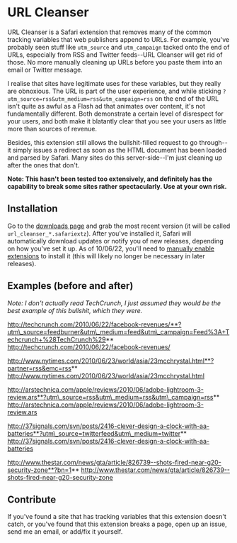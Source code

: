# URL Cleanser

URL Cleanser is a Safari extension that removes many of the common tracking variables that web publishers append to URLs. For example, you've probably seen stuff like <code>utm\_source</code> and <code>utm\_campaign</code> tacked onto the end of URLs, especially from RSS and Twitter feeds--URL Cleanser will get rid of those. No more manually cleaning up URLs before you paste them into an email or Twitter message.

I realise that sites have legitimate uses for these variables, but they really are obnoxious. The URL is part of the user experience, and while sticking <code>?utm\_source=rss&utm\_medium=rss&utm\_campaign=rss</code> on the end of the URL isn't quite as awful as a Flash ad that animates over content, it's not fundamentally different. Both demonstrate a certain level of disrespect for your users, and both make it blatantly clear that you see your users as little more than sources of revenue.

Besides, this extension still allows the bullshit-filled request to go through--it simply issues a redirect as soon as the HTML document has been loaded and parsed by Safari. Many sites do this server-side--I'm just cleaning up after the ones that don't.

**Note: This hasn't been tested too extensively, and definitely has the capability to break some sites rather spectacularly. Use at your own risk.**

## Installation

Go to the [downloads page](http://github.com/grantheaslip/url_cleanser/downloads) and grab the most recent version (it will be called <code>url\_cleanser\_*.safariextz</code>). After you've installed it, Safari will automatically download updates or notify you of new releases, depending on how you've set it up. As of 10/06/22, you'll need to [manually enable extensions](http://safariextensions.tumblr.com/post/680219521/post-how-to-enable-extensions-06-09-10) to install it (this will likely no longer be necessary in later releases).

## Examples (before and after)

*Note: I don't actually read TechCrunch, I just assumed they would be the best example of this bullshit, which they were.*

http://techcrunch.com/2010/06/22/facebook-revenues/**?utm\_source=feedburner&utm\_medium=feed&utm\_campaign=Feed%3A+Techcrunch+%28TechCrunch%29**
http://techcrunch.com/2010/06/22/facebook-revenues/

http://www.nytimes.com/2010/06/23/world/asia/23mcchrystal.html**?partner=rss&emc=rss**
http://www.nytimes.com/2010/06/23/world/asia/23mcchrystal.html

http://arstechnica.com/apple/reviews/2010/06/adobe-lightroom-3-review.ars**?utm\_source=rss&utm\_medium=rss&utm\_campaign=rss**
http://arstechnica.com/apple/reviews/2010/06/adobe-lightroom-3-review.ars

http://37signals.com/svn/posts/2416-clever-design-a-clock-with-aa-batteries**?utm\_source=twitterfeed&utm\_medium=twitter**
http://37signals.com/svn/posts/2416-clever-design-a-clock-with-aa-batteries

http://www.thestar.com/news/gta/article/826739--shots-fired-near-g20-security-zone**?bn=1**
http://www.thestar.com/news/gta/article/826739--shots-fired-near-g20-security-zone

## Contribute

If you've found a site that has tracking variables that this extension doesn't catch, or you've found that this extension breaks a page, open up an issue, send me an email, or add/fix it yourself.
